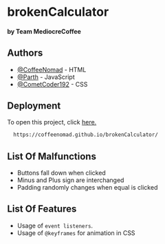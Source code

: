 # brokenCalculator 
#### by Team MediocreCoffee
## Authors

- [@CoffeeNomad](https://github.com/CoffeeNomad) - HTML
- [@Parth](https://github.com/parth2187) - JavaScript
- [@CometCoder192](https://github.com/CometCoder192) - CSS


## Deployment

To open this project, click [here.](https://coffeenomad.github.io/brokenCalculator/)

```bash
  https://coffeenomad.github.io/brokenCalculator/
```


## List Of Malfunctions

- Buttons fall down when clicked
- Minus and Plus sign are interchanged
- Padding randomly changes when equal is clicked



## List Of Features

- Usage of `event listeners`.
- Usage of `@keyframes` for animation in CSS

